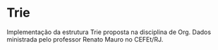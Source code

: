 # Trie
Implementação da estrutura Trie proposta na disciplina de Org. Dados ministrada pelo professor Renato Mauro no CEFEt/RJ.
